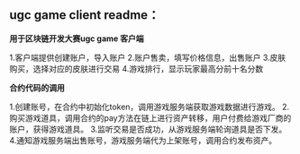 ## ugc game client readme： 
**用于区块链开发大赛ugc game 客户端**

1.客户端提供创建账户，导入账户
2.账户售卖，填写价格信息，出售账户
3.皮肤购买，选择对应的皮肤进行交易
4.游戏排行，显示玩家最高分前十名分数

**合约代码的调用**

1.创建账号，在合约中初始化token，调用游戏服务端获取游戏数据进行游戏。
2.购买游戏道具，调用合约的pay方法在链上进行资产转移，用户付费给游戏厂商的账户，获得游戏道具。
3.监听交易是否成功，从游戏服务端轮询道具是否下发。
4.通知游戏服务端出售账号，游戏服务端代为上架账号，调用合约发布资产。
